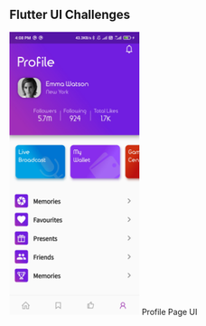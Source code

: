 ## Flutter UI Challenges

<img src="Profile\Screenshot\ProfilePage.jpg" height="500em"> Profile Page UI
